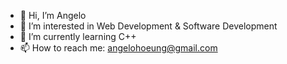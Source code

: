 - 👋 Hi, I’m Angelo
- 👀 I’m interested in Web Development & Software Development
- 🌱 I’m currently learning C++
- 📫 How to reach me: [angelohoeung@gmail.com](mailto:hi@hoeung.ca)
